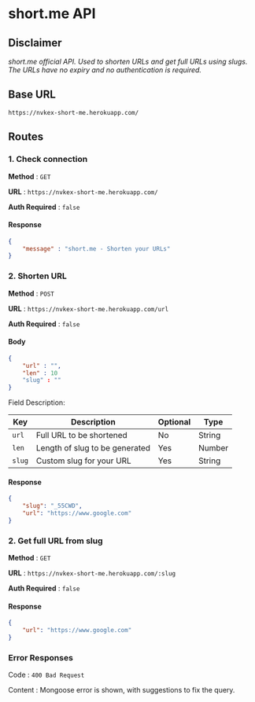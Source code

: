 # short.me API

## Disclaimer
*short.me official API. Used to shorten URLs and get full URLs using slugs. The URLs have no expiry and no authentication is required.*
## Base URL
`https://nvkex-short-me.herokuapp.com/`

## Routes
### 1. Check connection
**Method** :  `GET`

**URL** : `https://nvkex-short-me.herokuapp.com/`

**Auth Required** : `false`

#### Response
```json
{
    "message" : "short.me - Shorten your URLs"
}
```
### 2. Shorten URL
**Method** :  `POST`

**URL** : `https://nvkex-short-me.herokuapp.com/url`

**Auth Required** : `false`

#### Body
```json
{
    "url" : "",
    "len" : 10
    "slug" : ""
}
```
Field Description:

| Key | Description | Optional | Type |
| ------------ | ------------ | ------------ | ------------ |
| `url` | Full URL to be shortened | No | String |
| `len` | Length of slug to be generated | Yes | Number |
| `slug` | Custom slug for your URL | Yes | String |


#### Response
```json
{
    "slug": "_55CWD",
    "url": "https://www.google.com"
}
```

### 2. Get full URL from slug
**Method** : `GET`

**URL** : `https://nvkex-short-me.herokuapp.com/:slug`

**Auth Required** : `false`

#### Response
```json
{
    "url": "https://www.google.com"
}
```

### Error Responses

Code : `400 Bad Request`

Content : Mongoose error is shown, with suggestions to fix the query.



